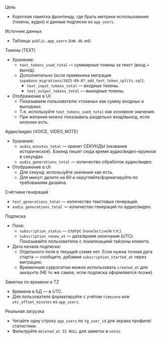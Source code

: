 Цель
- Короткая памятка фронтенду, где брать метрики использования (токены, аудио) и данные подписки из `app_users`.

Источник данных
- Таблица: `public.app_users` (см. `db.md`).

Токены (TEXT)
- Хранение:
  - `text_tokens_used_total` — суммарные токены за текст (вход + выход).
  - Дополнительно (если применена миграция `supabase_migrations/2025-09-07_add_text_token_splits.sql`):
    - `text_input_tokens_total` — входные токены.
    - `text_output_tokens_total` — выходные токены.
- Отображение в UI:
  - Показываем пользователю «токены» как сумму входных и выходных.
  - Т.е. используйте `text_tokens_used_total` как основное значение.
  - При желании можно показывать раздельно вход/выход, если колонки есть.

Аудио/видео (VOICE, VIDEO_NOTE)
- Хранение:
  - `audio_minutes_total` — хранит СЕКУНДЫ (название историческое). Бэкенд пишет сюда время аудио/видео-кружков в секундах.
  - `audio_generations_total` — количество обработок аудио/видео.
- Отображение в UI:
  - Для секунд: используйте значение как есть.
  - Для минут: делите на 60 и округляйте/форматируйте по требованиям дизайна.

Счётчики генераций
- `text_generations_total` — количество текстовых генераций.
- `audio_generations_total` — количество генераций по аудио/видео.

Подписка
- Поля:
  - `subscription_status` — статус (`none`/`active`/и т.п.).
  - `subscription_renew_at` — дата/время окончания (UTC). Показывайте пользователю с локализацией тайзоны клиента.
- Дата начала подписки:
  - Отдельного поля в текущей схеме нет. Если нужна точная дата старта — сообщите, добавим `subscription_started_at` через миграцию.
  - Временным суррогатом можно использовать `created_at` для аккаунта (НЕ то же самое, если подписка оформляется позже).

Заметки по времени и TZ
- Времена в БД — в UTC.
- Для пользователя форматируйте с учётом `timezone` или `utc_offset_minutes` из `app_users`.

Реальная загрузка
- Читайте одну строку `app_users` по `tg_user_id` для экрана профиля/статистики.
- Фильтруйте `deleted_at IS NULL` для заметок в `notes`.

